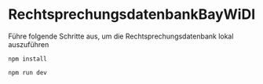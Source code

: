 # RechtsprechungsdatenbankBayWiDI

Führe folgende Schritte aus, um die Rechtsprechungsdatenbank lokal auszuführen

```
npm install
```

```
npm run dev
```
